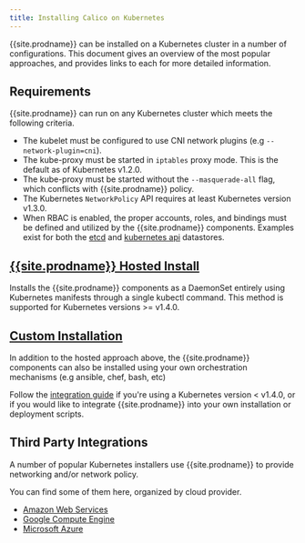 ```yaml
---
title: Installing Calico on Kubernetes
---
```


{{site.prodname}} can be installed on a Kubernetes cluster in a number of configurations.  This document
gives an overview of the most popular approaches, and provides links to each for more detailed
information.

## Requirements

{{site.prodname}} can run on any Kubernetes cluster which meets the following criteria.

- The kubelet must be configured to use CNI network plugins (e.g `--network-plugin=cni`).
- The kube-proxy must be started in `iptables` proxy mode.  This is the default as of Kubernetes v1.2.0.
- The kube-proxy must be started without the `--masquerade-all` flag, which conflicts with {{site.prodname}} policy.
- The Kubernetes `NetworkPolicy` API requires at least Kubernetes version v1.3.0.
- When RBAC is enabled, the proper accounts, roles, and bindings must be defined
  and utilized by the {{site.prodname}} components.  Examples exist for both the [etcd](rbac.yaml) and
  [kubernetes api](hosted/rbac-kdd.yaml) datastores.


## [{{site.prodname}} Hosted Install](hosted)

Installs the {{site.prodname}} components as a DaemonSet entirely using Kubernetes manifests through a single
kubectl command.  This method is supported for Kubernetes versions >= v1.4.0.

## [Custom Installation](integration)

In addition to the hosted approach above, the {{site.prodname}} components can also be installed using your
own orchestration mechanisms (e.g ansible, chef, bash, etc)

Follow the [integration guide](integration) if you're using a Kubernetes version < v1.4.0, or if you would like
to integrate {{site.prodname}} into your own installation or deployment scripts.

## Third Party Integrations

A number of popular Kubernetes installers use {{site.prodname}} to provide networking and/or network policy.

You can find some of them here, organized by cloud provider.

- [Amazon Web Services](aws)
- [Google Compute Engine](gce)
- [Microsoft Azure](azure)
